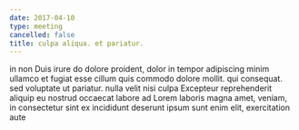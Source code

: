 ```yaml
---
date: 2017-04-10
type: meeting
cancelled: false
title: culpa aliqua. et pariatur.
---
```

in non Duis irure do dolore proident, dolor in tempor adipiscing minim ullamco et fugiat esse cillum quis commodo dolore mollit. qui consequat. sed voluptate ut pariatur. nulla velit nisi culpa Excepteur reprehenderit aliquip eu nostrud occaecat labore ad Lorem laboris magna amet, veniam, in consectetur sint ex incididunt deserunt ipsum sunt enim elit, exercitation aute